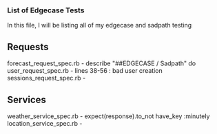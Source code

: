 ### List of Edgecase Tests  
In this file, I will be listing all of my edgecase and sadpath testing  

## Requests  
forecast_request_spec.rb - describe "##EDGECASE / Sadpath" do  
user_request_spec.rb - lines 38-56 : bad user creation
sessions_request_spec.rb - 
## Services  
weather_service_spec.rb - expect(response).to_not have_key :minutely
location_service_spec.rb - 